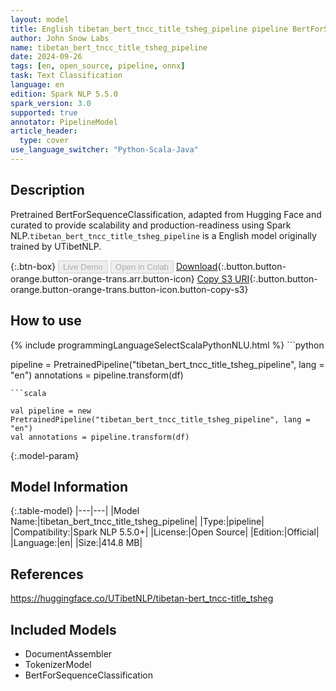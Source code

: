 ```yaml
---
layout: model
title: English tibetan_bert_tncc_title_tsheg_pipeline pipeline BertForSequenceClassification from UTibetNLP
author: John Snow Labs
name: tibetan_bert_tncc_title_tsheg_pipeline
date: 2024-09-26
tags: [en, open_source, pipeline, onnx]
task: Text Classification
language: en
edition: Spark NLP 5.5.0
spark_version: 3.0
supported: true
annotator: PipelineModel
article_header:
  type: cover
use_language_switcher: "Python-Scala-Java"
---
```


## Description

Pretrained BertForSequenceClassification, adapted from Hugging Face and curated to provide scalability and production-readiness using Spark NLP.`tibetan_bert_tncc_title_tsheg_pipeline` is a English model originally trained by UTibetNLP.

{:.btn-box}
<button class="button button-orange" disabled>Live Demo</button>
<button class="button button-orange" disabled>Open in Colab</button>
[Download](https://s3.amazonaws.com/auxdata.johnsnowlabs.com/public/models/tibetan_bert_tncc_title_tsheg_pipeline_en_5.5.0_3.0_1727352901777.zip){:.button.button-orange.button-orange-trans.arr.button-icon}
[Copy S3 URI](s3://auxdata.johnsnowlabs.com/public/models/tibetan_bert_tncc_title_tsheg_pipeline_en_5.5.0_3.0_1727352901777.zip){:.button.button-orange.button-orange-trans.button-icon.button-copy-s3}

## How to use



<div class="tabs-box" markdown="1">
{% include programmingLanguageSelectScalaPythonNLU.html %}
```python

pipeline = PretrainedPipeline("tibetan_bert_tncc_title_tsheg_pipeline", lang = "en")
annotations =  pipeline.transform(df)   

```
```scala

val pipeline = new PretrainedPipeline("tibetan_bert_tncc_title_tsheg_pipeline", lang = "en")
val annotations = pipeline.transform(df)

```
</div>

{:.model-param}
## Model Information

{:.table-model}
|---|---|
|Model Name:|tibetan_bert_tncc_title_tsheg_pipeline|
|Type:|pipeline|
|Compatibility:|Spark NLP 5.5.0+|
|License:|Open Source|
|Edition:|Official|
|Language:|en|
|Size:|414.8 MB|

## References

https://huggingface.co/UTibetNLP/tibetan-bert_tncc-title_tsheg

## Included Models

- DocumentAssembler
- TokenizerModel
- BertForSequenceClassification